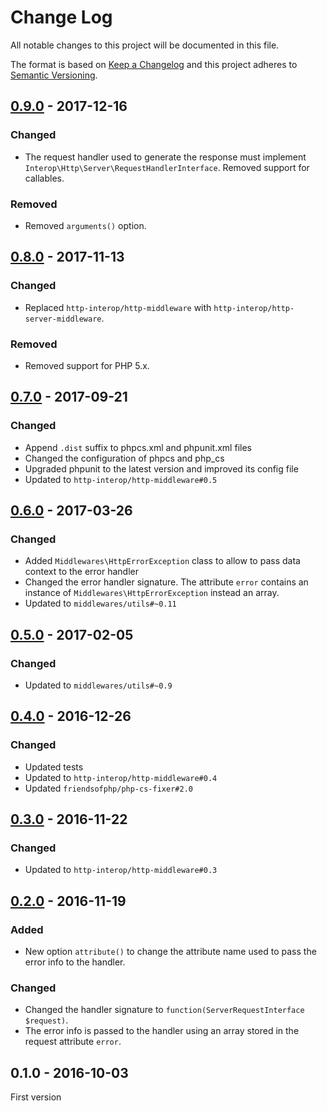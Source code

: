 # Change Log

All notable changes to this project will be documented in this file.

The format is based on [Keep a Changelog](http://keepachangelog.com/) 
and this project adheres to [Semantic Versioning](http://semver.org/).

## [0.9.0] - 2017-12-16

### Changed

- The request handler used to generate the response must implement `Interop\Http\Server\RequestHandlerInterface`. Removed support for callables.

### Removed

- Removed `arguments()` option.

## [0.8.0] - 2017-11-13

### Changed

- Replaced `http-interop/http-middleware` with  `http-interop/http-server-middleware`.

### Removed

- Removed support for PHP 5.x.

## [0.7.0] - 2017-09-21

### Changed

- Append `.dist` suffix to phpcs.xml and phpunit.xml files
- Changed the configuration of phpcs and php_cs
- Upgraded phpunit to the latest version and improved its config file
- Updated to `http-interop/http-middleware#0.5`

## [0.6.0] - 2017-03-26

### Changed

- Added `Middlewares\HttpErrorException` class to allow to pass data context to the error handler
- Changed the error handler signature. The attribute `error` contains an instance of `Middlewares\HttpErrorException` instead an array.
- Updated to `middlewares/utils#~0.11`

## [0.5.0] - 2017-02-05

### Changed

- Updated to `middlewares/utils#~0.9`

## [0.4.0] - 2016-12-26

### Changed

- Updated tests
- Updated to `http-interop/http-middleware#0.4`
- Updated `friendsofphp/php-cs-fixer#2.0`

## [0.3.0] - 2016-11-22

### Changed

- Updated to `http-interop/http-middleware#0.3`

## [0.2.0] - 2016-11-19

### Added

- New option `attribute()` to change the attribute name used to pass the error info to the handler.

### Changed

- Changed the handler signature to `function(ServerRequestInterface $request)`.
- The error info is passed to the handler using an array stored in the request attribute `error`.

## 0.1.0 - 2016-10-03

First version

[0.9.0]: https://github.com/middlewares/error-handler/compare/v0.8.0...v0.9.0
[0.8.0]: https://github.com/middlewares/error-handler/compare/v0.7.0...v0.8.0
[0.7.0]: https://github.com/middlewares/error-handler/compare/v0.6.0...v0.7.0
[0.6.0]: https://github.com/middlewares/error-handler/compare/v0.5.0...v0.6.0
[0.5.0]: https://github.com/middlewares/error-handler/compare/v0.4.0...v0.5.0
[0.4.0]: https://github.com/middlewares/error-handler/compare/v0.3.0...v0.4.0
[0.3.0]: https://github.com/middlewares/error-handler/compare/v0.2.0...v0.3.0
[0.2.0]: https://github.com/middlewares/error-handler/compare/v0.1.0...v0.2.0
